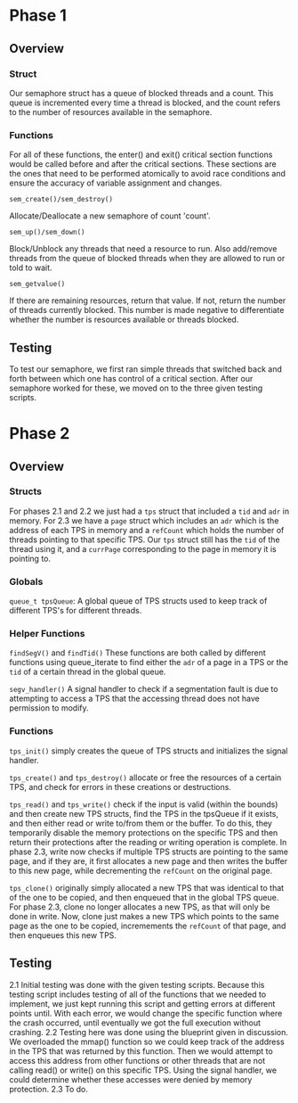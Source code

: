 ﻿# Phase 1
## Overview
### Struct
Our semaphore struct has a queue of blocked threads and a count. This queue is incremented every time a thread is blocked, and the count refers to the number of resources available in the semaphore.
### Functions
For all of these functions, the enter() and exit() critical section functions would be called before and after the critical sections. These sections are the ones that need to be performed atomically to avoid race conditions and ensure the accuracy of variable assignment and changes.

    sem_create()/sem_destroy()

Allocate/Deallocate a new semaphore of count 'count'.

    sem_up()/sem_down()
Block/Unblock any threads that need a resource to run. Also add/remove threads from the queue of blocked threads when they are allowed to run or told to wait.

    sem_getvalue()
If there are remaining resources, return that value. If not, return the number of threads currently blocked. This number is made negative to differentiate whether the number is resources available or threads blocked.
## Testing
To test our semaphore, we first ran simple threads that switched back and forth between which one has control of a critical section. After our semaphore worked for these, we moved on to the three given testing scripts.
# Phase 2
## Overview
### Structs
For phases 2.1 and 2.2 we just had a `tps` struct that included a `tid` and `adr` in memory. For 2.3 we have a `page` struct which includes an `adr` which is the address of each TPS in memory and a `refCount` which holds the number of threads pointing to that specific TPS. Our `tps` struct still has the `tid` of the thread using it, and a `currPage` corresponding to the page in memory it is pointing to.
### Globals
`queue_t tpsQueue`: A global queue of TPS structs used to keep track of different TPS's for different threads.
### Helper Functions
`findSegV()` and `findTid()`
These functions are both called by different functions using queue_iterate to find either the `adr` of a page in a TPS or the `tid` of a certain thread in the global queue.

`segv_handler()` 
A signal handler to check if a segmentation fault is due to attempting to access a TPS that the accessing thread does not have permission to modify.
### Functions
`tps_init()` simply creates the queue of TPS structs and initializes the signal handler.

`tps_create()` and `tps_destroy()` allocate or free the resources of a certain TPS, and check for errors in these creations or destructions.

`tps_read()` and `tps_write()` check if the input is valid (within the bounds) and then create new TPS structs, find the TPS in the tpsQueue if it exists, and then either read or write to/from them or the buffer. To do this, they temporarily disable the memory protections on the specific TPS and then return their protections after the reading or writing operation is complete. In phase 2.3, write now checks if multiple TPS structs are pointing to the same page, and if they are, it first allocates a new page and then writes the buffer to this new page, while decrementing the `refCount` on the original page. 

`tps_clone()` originally simply allocated a new TPS that was identical to that of the one to be copied, and then enqueued that in the global TPS queue. For phase 2.3, clone no longer allocates a new TPS, as that will only be done in write. Now, clone just makes a new TPS which points to the same page as the one to be copied, incremements the `refCount` of that page, and then enqueues this new TPS.

## Testing
2.1
Initial testing was done with the given testing scripts. Because this testing script includes testing of all of the functions that we needed to implement, we just kept running this script and getting errors at different points until. With each error, we would change the specific function where the crash occurred, until eventually we got the full execution without crashing. 
2.2
Testing here was done using the blueprint given in discussion. We overloaded the mmap() function so we could keep track of the address in the TPS that was returned by this function. Then we would attempt to access this address from other functions or other threads that are not calling read() or write() on this specific TPS. Using the signal handler, we could determine whether these accesses were denied by memory protection.
2.3
To do.

